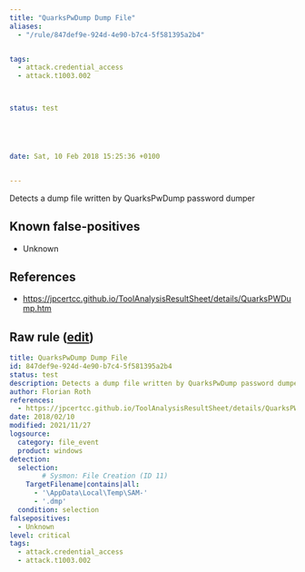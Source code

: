 ```yaml
---
title: "QuarksPwDump Dump File"
aliases:
  - "/rule/847def9e-924d-4e90-b7c4-5f581395a2b4"


tags:
  - attack.credential_access
  - attack.t1003.002



status: test





date: Sat, 10 Feb 2018 15:25:36 +0100


---
```


Detects a dump file written by QuarksPwDump password dumper

<!--more-->


## Known false-positives

* Unknown



## References

* https://jpcertcc.github.io/ToolAnalysisResultSheet/details/QuarksPWDump.htm


## Raw rule ([edit](https://github.com/SigmaHQ/sigma/edit/master/rules/windows/file_event/file_event_win_quarkspw_filedump.yml))
```yaml
title: QuarksPwDump Dump File
id: 847def9e-924d-4e90-b7c4-5f581395a2b4
status: test
description: Detects a dump file written by QuarksPwDump password dumper
author: Florian Roth
references:
  - https://jpcertcc.github.io/ToolAnalysisResultSheet/details/QuarksPWDump.htm
date: 2018/02/10
modified: 2021/11/27
logsource:
  category: file_event
  product: windows
detection:
  selection:
        # Sysmon: File Creation (ID 11)
    TargetFilename|contains|all:
      - '\AppData\Local\Temp\SAM-'
      - '.dmp'
  condition: selection
falsepositives:
  - Unknown
level: critical
tags:
  - attack.credential_access
  - attack.t1003.002

```
